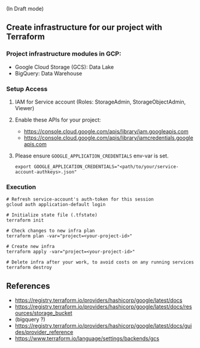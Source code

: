 (In Draft mode)

## Create infrastructure for our project with Terraform

### Project infrastructure modules in GCP:
* Google Cloud Storage (GCS): Data Lake
* BigQuery: Data Warehouse

### Setup Access
 
1. IAM for Service account (Roles: StorageAdmin, StorageObjectAdmin, Viewer)

2. Enable these APIs for your project:
   * https://console.cloud.google.com/apis/library/iam.googleapis.com
   * https://console.cloud.google.com/apis/library/iamcredentials.googleapis.com
   
3. Please ensure `GOOGLE_APPLICATION_CREDENTIALS` env-var is set.
   ```shell
   export GOOGLE_APPLICATION_CREDENTIALS="<path/to/your/service-account-authkeys>.json"
   ```
    

### Execution

```shell
# Refresh service-account's auth-token for this session
gcloud auth application-default login

# Initialize state file (.tfstate)
terraform init

# Check changes to new infra plan
terraform plan -var="project=<your-project-id>"
```

```shell
# Create new infra
terraform apply -var="project=<your-project-id>"
```

```shell
# Delete infra after your work, to avoid costs on any running services
terraform destroy
```


## References

* https://registry.terraform.io/providers/hashicorp/google/latest/docs
* https://registry.terraform.io/providers/hashicorp/google/latest/docs/resources/storage_bucket
* (bigquery ?)
* https://registry.terraform.io/providers/hashicorp/google/latest/docs/guides/provider_reference
* https://www.terraform.io/language/settings/backends/gcs
